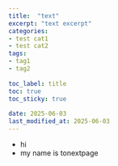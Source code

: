 ```yaml
---
title:  "text"
excerpt: "text excerpt"
categories: 
- test cat1
- test cat2
tags:
- tag1
- tag2
 
toc_label: title
toc: true
toc_sticky: true
 
date: 2025-06-03
last_modified_at: 2025-06-03
---
```


- hi
- my name is tonextpage
